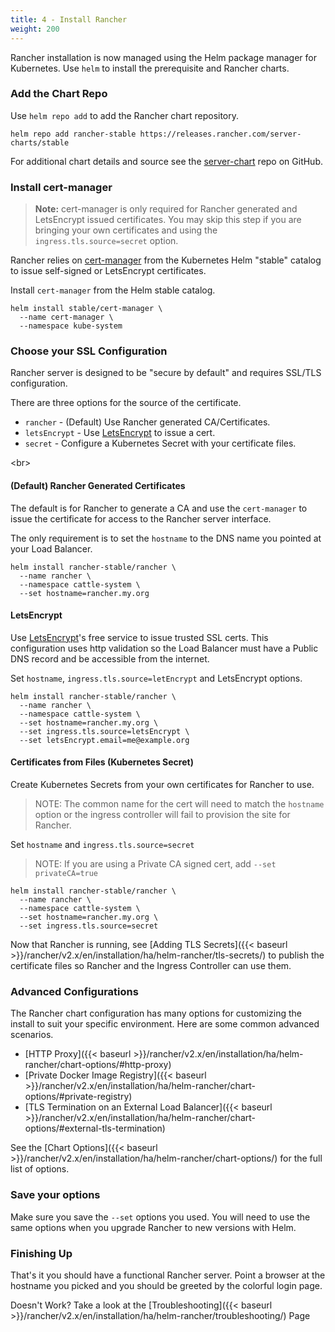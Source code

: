 ```yaml
---
title: 4 - Install Rancher
weight: 200
---
```


Rancher installation is now managed using the Helm package manager for Kubernetes.  Use `helm` to install the prerequisite and Rancher charts.

### Add the Chart Repo

Use `helm repo add` to add the Rancher chart repository.

```
helm repo add rancher-stable https://releases.rancher.com/server-charts/stable
```

For additional chart details and source see the [server-chart](https://github.com/rancher/server-chart) repo on GitHub.

### Install cert-manager

> **Note:** cert-manager is only required for Rancher generated and LetsEncrypt issued certificates.  You may skip this step if you are bringing your own certificates and using the `ingress.tls.source=secret` option.

Rancher relies on [cert-manager](https://github.com/kubernetes/charts/tree/master/stable/cert-manager) from the Kubernetes Helm "stable" catalog to issue self-signed or LetsEncrypt certificates.

Install `cert-manager` from the Helm stable catalog.

```
helm install stable/cert-manager \
  --name cert-manager \
  --namespace kube-system
```

### Choose your SSL Configuration

Rancher server is designed to be "secure by default" and requires SSL/TLS configuration.

There are three options for the source of the certificate.

* `rancher` - (Default) Use Rancher generated CA/Certificates.
* `letsEncrypt` - Use [LetsEncrypt](https://letsencrypt.org/) to issue a cert.
* `secret` - Configure a Kubernetes Secret with your certificate files.

<br\>

#### (Default) Rancher Generated Certificates

The default is for Rancher to generate a CA and use the `cert-manager` to issue the certificate for access to the Rancher server interface.

The only requirement is to set the `hostname` to the DNS name you pointed at your Load Balancer.

```
helm install rancher-stable/rancher \
  --name rancher \
  --namespace cattle-system \
  --set hostname=rancher.my.org
```

#### LetsEncrypt

Use [LetsEncrypt](https://letsencrypt.org/)'s free service to issue trusted SSL certs. This configuration uses http validation so the Load Balancer must have a Public DNS record and be accessible from the internet.

Set `hostname`, `ingress.tls.source=letEncrypt` and LetsEncrypt options.

```
helm install rancher-stable/rancher \
  --name rancher \
  --namespace cattle-system \
  --set hostname=rancher.my.org \
  --set ingress.tls.source=letsEncrypt \
  --set letsEncrypt.email=me@example.org
```

#### Certificates from Files (Kubernetes Secret)

Create Kubernetes Secrets from your own certificates for Rancher to use.

> NOTE: The common name for the cert will need to match the `hostname` option or the ingress controller will fail to provision the site for Rancher.

Set `hostname` and `ingress.tls.source=secret`

> NOTE: If you are using a Private CA signed cert, add `--set privateCA=true`

```
helm install rancher-stable/rancher \
  --name rancher \
  --namespace cattle-system \
  --set hostname=rancher.my.org \
  --set ingress.tls.source=secret
```

Now that Rancher is running, see [Adding TLS Secrets]({{< baseurl >}}/rancher/v2.x/en/installation/ha/helm-rancher/tls-secrets/) to publish the certificate files so Rancher and the Ingress Controller can use them.

### Advanced Configurations

The Rancher chart configuration has many options for customizing the install to suit your specific environment. Here are some common advanced scenarios.

* [HTTP Proxy]({{< baseurl >}}/rancher/v2.x/en/installation/ha/helm-rancher/chart-options/#http-proxy)
* [Private Docker Image Registry]({{< baseurl >}}/rancher/v2.x/en/installation/ha/helm-rancher/chart-options/#private-registry)
* [TLS Termination on an External Load Balancer]({{< baseurl >}}/rancher/v2.x/en/installation/ha/helm-rancher/chart-options/#external-tls-termination)

See the [Chart Options]({{< baseurl >}}/rancher/v2.x/en/installation/ha/helm-rancher/chart-options/) for the full list of options.

### Save your options

Make sure you save the `--set` options you used. You will need to use the same options when you upgrade Rancher to new versions with Helm.

### Finishing Up

That's it you should have a functional Rancher server. Point a browser at the hostname you picked and you should be greeted by the colorful login page.

Doesn't Work? Take a look at the [Troubleshooting]({{< baseurl >}}/rancher/v2.x/en/installation/ha/helm-rancher/troubleshooting/) Page
